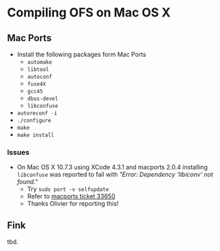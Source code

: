 # Compiling OFS on Mac OS X

## Mac Ports

- Install the following packages form Mac Ports
  * `automake`
  * `libtool`
  * `autoconf`
  * `fuse4X`
  * `gcc45`
  * `dbus-devel`
  * `libconfuse`
- `autoreconf -i`
- `./configure`
- `make`
- `make install`

### Issues

- On Mac OS X 10.7.3 using XCode 4.3.1 and macports 2.0.4 installing `libconfuse` was reported to fail with _"Error: Dependency 'libiconv' not found."_
  * Try 
    `sudo port -v selfupdate`
  * Refer to [macports ticket 33650](https://trac.macports.org/ticket/33650.md)
  * Thanks Olivier for reporting this!

## Fink

tbd.
